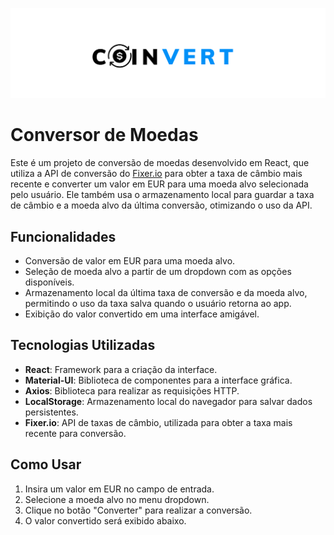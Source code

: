 ![](coinvert.png) 
# Conversor de Moedas

Este é um projeto de conversão de moedas desenvolvido em React, que utiliza a API de conversão do [Fixer.io](https://fixer.io) para obter a taxa de câmbio mais recente e converter um valor em EUR para uma moeda alvo selecionada pelo usuário. Ele também usa o armazenamento local para guardar a taxa de câmbio e a moeda alvo da última conversão, otimizando o uso da API.

## Funcionalidades

- Conversão de valor em EUR para uma moeda alvo.
- Seleção de moeda alvo a partir de um dropdown com as opções disponíveis.
- Armazenamento local da última taxa de conversão e da moeda alvo, permitindo o uso da taxa salva quando o usuário retorna ao app.
- Exibição do valor convertido em uma interface amigável.

## Tecnologias Utilizadas

- **React**: Framework para a criação da interface.
- **Material-UI**: Biblioteca de componentes para a interface gráfica.
- **Axios**: Biblioteca para realizar as requisições HTTP.
- **LocalStorage**: Armazenamento local do navegador para salvar dados persistentes.
- **Fixer.io**: API de taxas de câmbio, utilizada para obter a taxa mais recente para conversão.

## Como Usar

1. Insira um valor em EUR no campo de entrada.
2. Selecione a moeda alvo no menu dropdown.
3. Clique no botão "Converter" para realizar a conversão.
4. O valor convertido será exibido abaixo.
